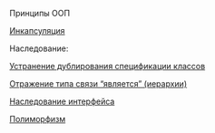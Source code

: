 Принципы ООП


<a href="https://github.com/Johnny-Jackpot/OOP-Java/blob/master/Encapsulation/Encapsulation.java">Инкапсуляция</a>


Наследованиe:

<a href="https://github.com/Johnny-Jackpot/OOP-Java/blob/master/Inheritance/Audi.java">Устранение дублирования спецификации классов</a>

<a href="https://github.com/Johnny-Jackpot/OOP-Java/blob/master/Inheritance/Mersedes.java">Отражение типа связи “является” (иерархии)</a>

<a href="https://github.com/Johnny-Jackpot/OOP-Java/blob/master/Inheritance/Amphibious.java">Наследование интерфейса</a>


<a href="https://github.com/Johnny-Jackpot/OOP-Java/blob/master/Polymorphism/Polymorphism.java">Полиморфизм</a>
